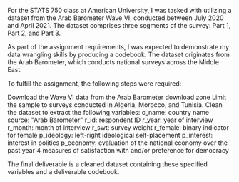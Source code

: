 For the STATS 750 class at American University, I was  tasked with utilizing a dataset from the Arab Barometer Wave VI, conducted between July 2020 and April 2021. The dataset comprises three segments of the survey: Part 1, Part 2, and Part 3.

As part of the assignment requirements, I was expected to demonstrate my data wrangling skills by producing a codebook. The dataset originates from the Arab Barometer, which conducts national surveys across the Middle East.

To fulfill the assignment, the following steps were required:

Download the Wave VI data from the Arab Barometer download zone
Limit the sample to surveys conducted in Algeria, Morocco, and Tunisia.
Clean the dataset to extract the following variables:
c_name: country name
source: "Arab Barometer"
r_id: respondent ID
r_year: year of interview
r_month: month of interview
r_swt: survey weight
r_female: binary indicator for female
p_ideology: left-right ideological self-placement
p_interest: interest in politics
p_economy: evaluation of the national economy over the past year
4 measures of satisfaction with and/or preference for democracy

The final deliverable is a cleaned dataset containing these specified variables and a deliverable codebook.


